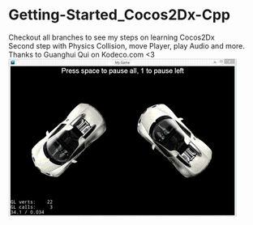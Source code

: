 # Getting-Started_Cocos2Dx-Cpp

Checkout all branches to see my steps on learning Cocos2Dx<br>
Second step with Physics Collision, move Player, play Audio and more.<br>
Thanks to Guanghui Qui on Kodeco.com <3 <br>
<img src="capture.gif">

 
 
